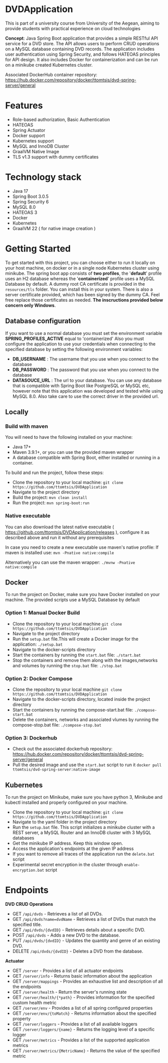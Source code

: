 # DVDApplication

This is part of a university course from University of the Aegean,
aiming to provide students with practical experience on cloud technologies

**Concept**: Java Spring Boot application that provides a simple RESTful API service for a DVD store. The API allows users to perform CRUD operations on a MySQL database containing DVD records. The application includes user authentication using Spring Security, and follows HATEOAS principles for API design. It also includes Docker for containerization and can be run on a minikube created Kubernetes cluster.

Associated DockerHub container repository: 
https://hub.docker.com/repository/docker/ttomtsis/dvd-spring-server/general

# Features
* Role-based authorization, Basic Authentication
* HATEOAS
* Spring Actuator
* Docker support
* Kubernetes support
* MySQL and InnoDB Cluster
* GraalVM Native Image
* TLS v1.3 support with dummy certificates

# Technology stack
* Java 17
* Spring Boot 3.0.5
* Spring Security 6
* MySQL 8.0
* HATEOAS 3
* Docker
* Kubernetes
* GraalVM 22 ( for native image creation )

# Getting Started
To get started with this project, you can choose either to run it locally on your host machine, on docker or in a single node Kubernetes cluster using minikube. 
The spring boot app consists of **two profiles**, the '**default**' profile uses an H2 database whereas the '**containerized**' profile uses a MySQL Database by default.
A dummy root CA certificate is provided in the `resources/tls` folder. You can install this in your system.
There is also a server certificate provided, which has been signed by the dummy CA. Feel free replace those certificates as needed.
**The inscructions provided below concern only Windows**.

## Database configuration
If you want to use a normal database you must set the environment variable **SPRING_PROFILES_ACTIVE** equal to 'containerized'
Also you must configure the application to use your credentials when connecting to the specified database by setting the following environment variables:

 - **DB_USERNAME** : The username that you use when you connect to the database
 - **DB_PASSWORD** : The password that you use when you connect to the database
 - **DATASOUCE_URL** : The url to your database. You can use any database that is compatible with Spring Boot like PostgreSQL or MySQL etc, however note that
 this application was developed and tested while using MySQL 8.0. Also take care to use the correct driver in the provided url.

## Locally

### Build with maven 
You will need to have the following installed on your machine:

* Java 17+
* Maven 3.9.1+, or you can use the provided maven wrapper
* A database compatible with Spring Boot, either installed or running in a container.

To build and run the project, follow these steps:

* Clone the repository to your local machine: `git clone https://github.com/ttomtsis/DVDApplication`
* Navigate to the project directory
* Build the project: `mvn clean install`
* Run the project: `mvn spring-boot:run`

### Native executable
You can also download the latest native executable
( https://github.com/ttomtsis/DVDApplication/releases ), configure it as described above
and run it without any prerequisites

In case you need to create a new executable use maven's native profile:
If maven is installed use: `mvn -Pnative native:compile`

Alternatively you can use the maven wrapper: `./mvnw -Pnative native:compile`

## Docker
To run the project on Docker, make sure you have Docker installed on your machine.
The provided scripts use a MySQL Database by default

### Option 1: Manual Docker Build
* Clone the repository to your local machine `git clone https://github.com/ttomtsis/DVDApplication`
* Navigate to the project directory
* Run the `setup.bat` file.This will create a Docker image for the application: `./setup.bat`
* Navigate to the docker-scripts directory
* Start the containers by running the `start.bat` file: `./start.bat`
* Stop the containers and remove them along with the images,networks and volumes by running the `stop.bat` file: `./stop.bat`

### Option 2: Docker Compose
* Clone the repository to your local machine `git clone https://github.com/ttomtsis/DVDApplication`
* Navigate to the docker-scripts directory, located inside the project directory
* Start the containers by running the compose-start.bat file: `./compose-start.bat`
* Delete the containers, networks and associated vlumes by running the compose-stop.bat file: `./compose-stop.bat`

### Option 3: Dockerhub
* Check out the associated dockerhub repository: https://hub.docker.com/repository/docker/ttomtsis/dvd-spring-server/general
* Pull the desired image and use the `start.bat` script to run it `docker pull ttomtsis/dvd-spring-server:native-image`

## Kubernetes
To run the project on Minikube, make sure you have python 3, Minikube and kubectl installed and properly configured on your machine.
* Clone the repository to your local machine: `git clone https://github.com/ttomtsis/DVDApplication`
* Navigate to the yaml folder in the project directory
* Run the `setup.bat` file. This script initializes a minikube cluster with a REST server, a MySQL Router and an InnoDB cluster with 3 MySQL databases 
* Get the minikube IP address. Keep this window open.
* Access the application's endpoints at the given IP address
* If you want to remove all traces of the application run the `delete.bat` script
* Experimental secret encryption in the cluster through `enable-encryption.bat` script

# Endpoints

**DVD CRUD Operations**
* GET `/api/dvds` - Retrieves a list of all DVDs.
* GET `/api/dvds?name=dvdName` - Retrieves a list of DVDs that match the specified title.
* GET `/api/dvds/{dvdID}` - Retrieves details about a specific DVD.
* POST `/api/dvds` - Adds a new DVD to the database.
* PUT `/api/dvds/{dvdID}` - Updates the quantity and genre of an existing DVD.
* DELETE `/api/dvds/{dvdID}` - Deletes a DVD from the database.

**Actuator**
* GET `/server` - Provides a list of all actuator endpoints
* GET `/server/info` - Returns basic information about the application
* GET `/server/mappings` - Provides an exhaustive list and description of all the endpoints
* GET `/server/health` - Return the server's running state
* GET `/server/health/{*path}` - Provides information for the specified custom health metric
* GET `/server/env` - Provides a list of all spring configured properties
* GET `/server/env/{toMatch}` - Returns information about the specified property
* GET `/server/loggers` - Provides a list of all available loggers
* GET `/server/loggers/{name}` - Returns the logging level of a specific logger
* GET `/server/metrics` - Provides a list of the supported application metrics
* GET `/server/metrics/{MetricName}` - Returns the value of the specified metric
